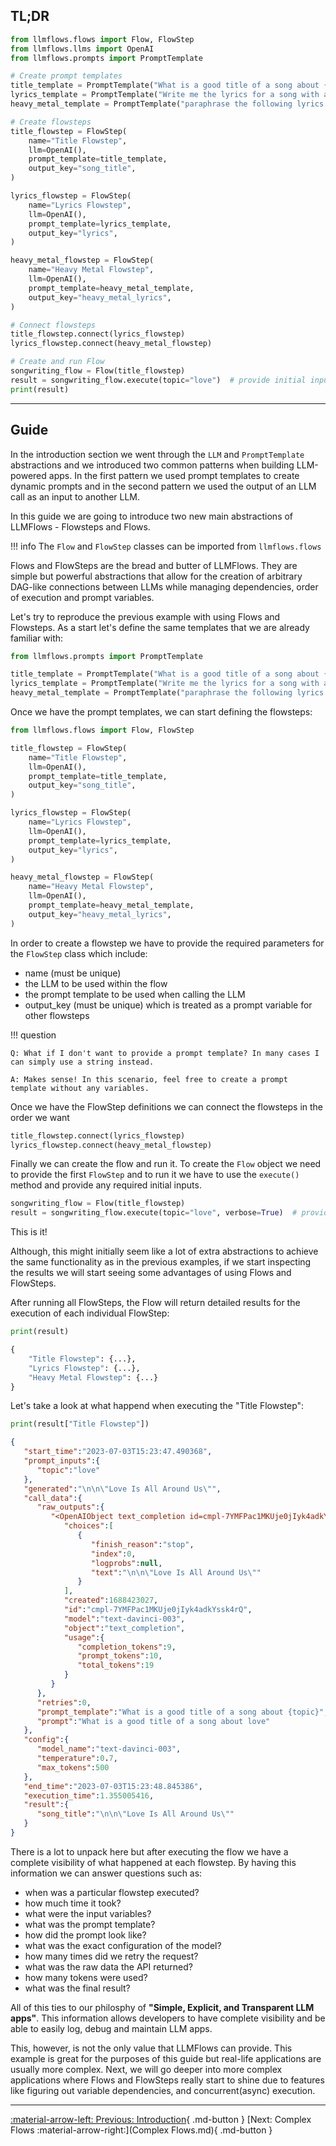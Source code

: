 ## TL;DR

```python
from llmflows.flows import Flow, FlowStep
from llmflows.llms import OpenAI
from llmflows.prompts import PromptTemplate

# Create prompt templates
title_template = PromptTemplate("What is a good title of a song about {topic}")
lyrics_template = PromptTemplate("Write me the lyrics for a song with a title {song_title}")
heavy_metal_template = PromptTemplate("paraphrase the following lyrics: {lyrics}")

# Create flowsteps
title_flowstep = FlowStep(
    name="Title Flowstep",
    llm=OpenAI(),
    prompt_template=title_template,
    output_key="song_title",
)

lyrics_flowstep = FlowStep(
    name="Lyrics Flowstep",
    llm=OpenAI(),
    prompt_template=lyrics_template,
    output_key="lyrics",
)

heavy_metal_flowstep = FlowStep(
    name="Heavy Metal Flowstep",
    llm=OpenAI(),
    prompt_template=heavy_metal_template,
    output_key="heavy_metal_lyrics",
)

# Connect flowsteps
title_flowstep.connect(lyrics_flowstep)
lyrics_flowstep.connect(heavy_metal_flowstep)

# Create and run Flow
songwriting_flow = Flow(title_flowstep)
result = songwriting_flow.execute(topic="love")  # provide initial inputs for the flow
print(result)

```
***
## Guide
In the introduction section we went through the `LLM` and `PromptTemplate` abstractions and we introduced two common patterns when building LLM-powered apps. 
In the first pattern we used prompt templates to create dynamic prompts and in the second pattern we used the output of an LLM call as an input to another LLM.

In this guide we are going to introduce two new main abstractions of LLMFlows - Flowsteps and Flows.

!!! info
    The `Flow` and `FlowStep` classes can be imported from `llmflows.flows`

Flows and FlowSteps are the bread and butter of LLMFlows. They are simple but powerful abstractions 
that allow for the creation of arbitrary DAG-like connections between LLMs while managing dependencies, order of execution and prompt variables.

Let's try to reproduce the previous example with using Flows and Flowsteps. As a start let's define the same templates that we are already familiar with:
```python
from llmflows.prompts import PromptTemplate

title_template = PromptTemplate("What is a good title of a song about {topic}")
lyrics_template = PromptTemplate("Write me the lyrics for a song with a title {song_title}")
heavy_metal_template = PromptTemplate("paraphrase the following lyrics: {lyrics}")
```

Once we have the prompt templates, we can start defining the flowsteps:
```python
from llmflows.flows import Flow, FlowStep

title_flowstep = FlowStep(
    name="Title Flowstep",
    llm=OpenAI(),
    prompt_template=title_template,
    output_key="song_title",
)

lyrics_flowstep = FlowStep(
    name="Lyrics Flowstep",
    llm=OpenAI(),
    prompt_template=lyrics_template,
    output_key="lyrics",
)

heavy_metal_flowstep = FlowStep(
    name="Heavy Metal Flowstep",
    llm=OpenAI(),
    prompt_template=heavy_metal_template,
    output_key="heavy_metal_lyrics",
)
```
In order to create a flowstep we have to provide the required parameters for the `FlowStep` class which include:

- name (must be unique)
- the LLM to be used within the flow
- the prompt template to be used when calling the LLM
- output_key (must be unique) which is treated as a prompt variable for other flowsteps

!!! question
    
    Q: What if I don't want to provide a prompt template? In many cases I can simply use a string instead.

    A: Makes sense! In this scenario, feel free to create a prompt template without any variables.


Once we have the FlowStep definitions we can connect the flowsteps in the order we want
```python
title_flowstep.connect(lyrics_flowstep)
lyrics_flowstep.connect(heavy_metal_flowstep)
```

Finally we can create the flow and run it. To create the `Flow` object we need to provide the first `FlowStep` and to run it 
we have to use the `execute()` method and provide any required initial inputs.

```python
songwriting_flow = Flow(title_flowstep)
result = songwriting_flow.execute(topic="love", verbose=True)  # provide initial inputs for the flow
```

This is it!

Although, this might initially seem like a lot of extra abstractions to achieve the same functionality as in the previous examples, if we start inspecting the results
we will start seeing some advantages of using Flows and FlowSteps.

After running all FlowSteps, the Flow will return detailed results for the execution of each individual FlowStep:
```python
print(result)
```

```python
{
    "Title Flowstep": {...},
    "Lyrics Flowstep": {...},
    "Heavy Metal Flowstep": {...}
}
```

Let's take a look at what happend when executing the "Title Flowstep":
```python
print(result["Title Flowstep"])
```
```json
{
   "start_time":"2023-07-03T15:23:47.490368",
   "prompt_inputs":{
      "topic":"love"
   },
   "generated":"\n\n\"Love Is All Around Us\"",
   "call_data":{
      "raw_outputs":{
         "<OpenAIObject text_completion id=cmpl-7YMFPac1MKUje0jIyk4adkYssk4rQ at 0x107946f90> JSON":{
            "choices":[
               {
                  "finish_reason":"stop",
                  "index":0,
                  "logprobs":null,
                  "text":"\n\n\"Love Is All Around Us\""
               }
            ],
            "created":1688423027,
            "id":"cmpl-7YMFPac1MKUje0jIyk4adkYssk4rQ",
            "model":"text-davinci-003",
            "object":"text_completion",
            "usage":{
               "completion_tokens":9,
               "prompt_tokens":10,
               "total_tokens":19
            }
         }
      },
      "retries":0,
      "prompt_template":"What is a good title of a song about {topic}",
      "prompt":"What is a good title of a song about love"
   },
   "config":{
      "model_name":"text-davinci-003",
      "temperature":0.7,
      "max_tokens":500
   },
   "end_time":"2023-07-03T15:23:48.845386",
   "execution_time":1.355005416,
   "result":{
      "song_title":"\n\n\"Love Is All Around Us\""
   }
}

```
There is a lot to unpack here but after executing the flow we have a complete visibility of what happened at each flowstep.
By having this information we can answer questions such as:

- when was a particular flowstep executed?
- how much time it took?
- what were the input variables?
- what was the prompt template?
- how did the prompt look like?
- what was the exact configuration of the model?
- how many times did we retry the request?
- what was the raw data the API returned?
- how many tokens were used?
- what was the final result?

All of this ties to our philosphy of **"Simple, Explicit, and Transparent LLM apps"**. This information allows developers to have complete 
visibility and be able to easily log, debug and maintain LLM apps.

This, however, is not the only value that LLMFlows can provide. This example is great for the purposes of this guide but real-life applications are usually more complex.
Next, we will go deeper into more complex applications where Flows and FlowSteps really start to shine due to features like figuring out variable dependencies, and concurrent(async) execution.
***
[:material-arrow-left: Previous: Introduction](Introduction.md){ .md-button }
[Next: Complex Flows :material-arrow-right:](Complex Flows.md){ .md-button }
